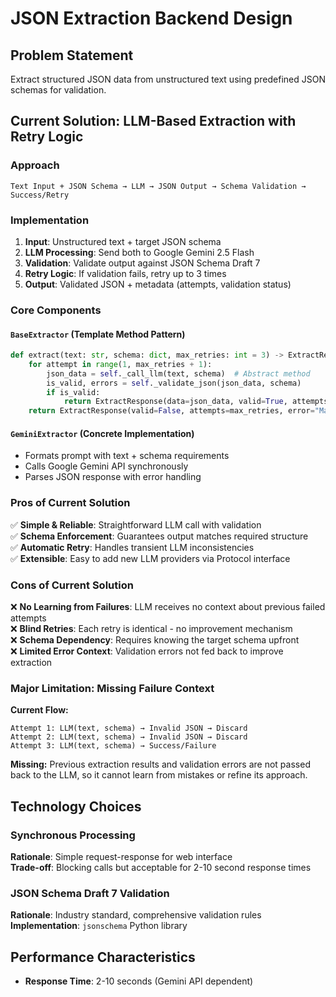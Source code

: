 # JSON Extraction Backend Design

## Problem Statement
Extract structured JSON data from unstructured text using predefined JSON schemas for validation.

## Current Solution: LLM-Based Extraction with Retry Logic

### Approach
```
Text Input + JSON Schema → LLM → JSON Output → Schema Validation → Success/Retry
```

### Implementation
1. **Input**: Unstructured text + target JSON schema
2. **LLM Processing**: Send both to Google Gemini 2.5 Flash  
3. **Validation**: Validate output against JSON Schema Draft 7
4. **Retry Logic**: If validation fails, retry up to 3 times
5. **Output**: Validated JSON + metadata (attempts, validation status)

### Core Components

#### `BaseExtractor` (Template Method Pattern)
```python
def extract(text: str, schema: dict, max_retries: int = 3) -> ExtractResponse:
    for attempt in range(1, max_retries + 1):
        json_data = self._call_llm(text, schema)  # Abstract method
        is_valid, errors = self._validate_json(json_data, schema)
        if is_valid:
            return ExtractResponse(data=json_data, valid=True, attempts=attempt)
    return ExtractResponse(valid=False, attempts=max_retries, error="Max retries exceeded")
```

#### `GeminiExtractor` (Concrete Implementation)
- Formats prompt with text + schema requirements
- Calls Google Gemini API synchronously
- Parses JSON response with error handling

### Pros of Current Solution

✅ **Simple & Reliable**: Straightforward LLM call with validation  
✅ **Schema Enforcement**: Guarantees output matches required structure  
✅ **Automatic Retry**: Handles transient LLM inconsistencies  
✅ **Extensible**: Easy to add new LLM providers via Protocol interface  

### Cons of Current Solution

❌ **No Learning from Failures**: LLM receives no context about previous failed attempts  
❌ **Blind Retries**: Each retry is identical - no improvement mechanism  
❌ **Schema Dependency**: Requires knowing the target schema upfront  
❌ **Limited Error Context**: Validation errors not fed back to improve extraction  

### Major Limitation: Missing Failure Context

**Current Flow:**
```
Attempt 1: LLM(text, schema) → Invalid JSON → Discard
Attempt 2: LLM(text, schema) → Invalid JSON → Discard  
Attempt 3: LLM(text, schema) → Success/Failure
```

**Missing:** Previous extraction results and validation errors are not passed back to the LLM, so it cannot learn from mistakes or refine its approach.


## Technology Choices

### Synchronous Processing
**Rationale**: Simple request-response for web interface  
**Trade-off**: Blocking calls but acceptable for 2-10 second response times  

### JSON Schema Draft 7 Validation
**Rationale**: Industry standard, comprehensive validation rules  
**Implementation**: `jsonschema` Python library  

## Performance Characteristics
- **Response Time**: 2-10 seconds (Gemini API dependent)